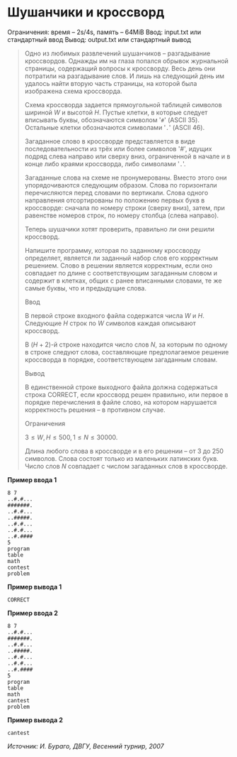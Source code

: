 # Шушанчики и кроссворд

Ограничения: время – 2s/4s, память – 64MiB Ввод: input.txt или стандартный ввод Вывод: output.txt или стандартный вывод

> Одно из любимых развлечений шушанчиков – разгадывание кроссвордов. Однажды им на глаза попался обрывок журнальной страницы, содержащий вопросы к кроссворду. Весь день они потратили на разгадывание слов. И лишь на следующий день им удалось найти вторую часть страницы, на которой была изображена схема кроссворда.
>
> Схема кроссворда задается прямоугольной таблицей символов шириной $W$ и высотой $H$. Пустые клетки, в которые следует вписывать буквы, обозначаются символом '`#`' (ASCII 35). Остальные клетки обозначаются символами '`.`' (ASCII 46).
>
> Загаданное слово в кроссворде представляется в виде последовательности из трёх или более символов '#', идущих подряд слева направо или сверху вниз, ограниченной в начале и в конце либо краями кроссворда, либо символами '`.`'.
>
> Загаданные слова на схеме не пронумерованы. Вместо этого они упорядочиваются следующим образом. Слова по горизонтали перечисляются перед словами по вертикали. Слова одного направления отсортированы по положению первых букв в кроссворде: сначала по номеру строки (сверху вниз), затем, при равенстве номеров строк, по номеру столбца (слева направо).
>
> Теперь шушачики хотят проверить, правильно ли они решили кроссворд.
>
> Напишите программу, которая по заданному кроссворду определяет, является ли заданный набор слов его корректным решением. Слово в решении является корректным, если оно совпадает по длине с соответствующим загаданным словом и содержит в клетках, общих с ранее вписанными словами, те же самые буквы, что и предыдущие слова.
>
> Ввод
>
> В первой строке входного файла содержатся числа $W$ и $H$. Следующие $H$ строк по $W$ символов каждая описывают кроссворд.
>
> В $(H + 2)$-й строке находится число слов $N$, за которым по одному в строке следуют слова, составляющие предполагаемое решение кроссворда в порядке, соответствующем загаданным словам.
>
> Вывод
>
> В единственной строке выходного файла должна содержаться строка CORRECT, если кроссворд решен правильно, или первое в порядке перечисления в файле слово, на котором нарушается корректность решения – в противном случае.
>
> Ограничения
>
> $3 ≤ W, H ≤ 500, 1 ≤ N ≤ 30000$.
>
> Длина любого слова в кроссворде и в его решении – от 3 до 250 символов. Слова состоят только из маленьких латинских букв. Число слов $N$ совпадает с числом загаданных слов в кроссворде.

**Пример ввода 1**
```
8 7
..#.#...
#######.
..#.#...
..#####.
..#.#...
..#.#...
..#.####
5
program
table
math
contest
problem
```
**Пример вывода 1**
```
CORRECT
```
**Пример ввода 2**
```
8 7
..#.#...
#######.
..#.#...
..#####.
..#.#...
..#.#...
..#.####
5
program
table
math
cantest
problem
```
**Пример вывода 2**
```
cantest
```

*Источник: И. Бураго, ДВГУ, Весенний турнир, 2007*

